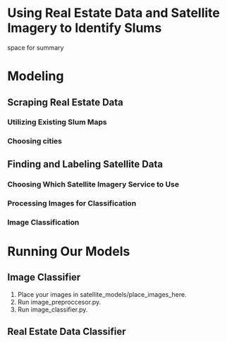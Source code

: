 ﻿# Using Real Estate Data and Satellite Imagery to Identify Slums
space for summary

# Modeling

## Scraping Real Estate Data
### Utilizing Existing Slum Maps
### Choosing cities
## Finding and Labeling Satellite Data
### Choosing Which Satellite Imagery Service to Use
### Processing Images for Classification
### Image Classification

# Running Our Models

## Image Classifier
1. Place your images in satellite_models/place_images_here.
2. Run image_preproccesor.py.
3. Run image_classifier.py.
## Real Estate Data Classifier
